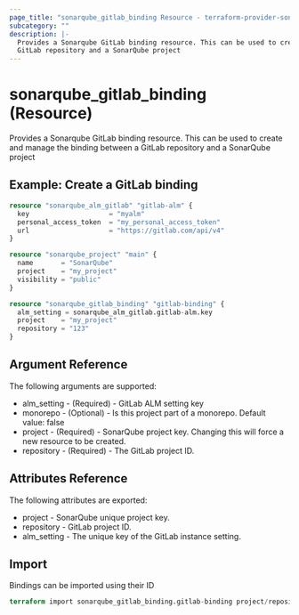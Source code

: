 ```yaml
---
page_title: "sonarqube_gitlab_binding Resource - terraform-provider-sonarqube"
subcategory: ""
description: |-
  Provides a Sonarqube GitLab binding resource. This can be used to create and manage the binding between a
  GitLab repository and a SonarQube project
---
```


# sonarqube_gitlab_binding (Resource)

Provides a Sonarqube GitLab binding resource. This can be used to create and manage the binding between a
GitLab repository and a SonarQube project

## Example: Create a GitLab binding

```terraform
resource "sonarqube_alm_gitlab" "gitlab-alm" {
  key                    = "myalm"
  personal_access_token  = "my_personal_access_token"
  url                    = "https://gitlab.com/api/v4"
}

resource "sonarqube_project" "main" {
  name       = "SonarQube"
  project    = "my_project"
  visibility = "public"
}

resource "sonarqube_gitlab_binding" "gitlab-binding" {
  alm_setting = sonarqube_alm_gitlab.gitlab-alm.key
  project    = "my_project"
  repository = "123"
}
```

## Argument Reference

The following arguments are supported:

- alm_setting - (Required) - GitLab ALM setting key
- monorepo - (Optional) - Is this project part of a monorepo. Default value: false
- project - (Required) - SonarQube project key. Changing this will force a new resource to be created.
- repository - (Required) - The GitLab project ID.

## Attributes Reference

The following attributes are exported:

- project - SonarQube unique project key.
- repository - GitLab project ID.
- alm_setting - The unique key of the GitLab instance setting.

## Import

Bindings can be imported using their ID

```terraform
terraform import sonarqube_gitlab_binding.gitlab-binding project/repository
```
